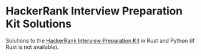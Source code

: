 # HackerRank Interview Preparation Kit Solutions

Solutions to the [HackerRank Interview Preparation
Kit](https://hackerrank.com/interview/interview-preparation-kit/) in Rust and
Python (if Rust is not available).
